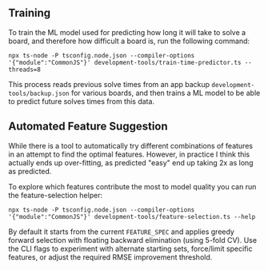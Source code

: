 
## Training

To train the ML model used for predicting how long it will take to solve a board, and therefore how difficult a board is, run the following command:

```shell
npx ts-node -P tsconfig.node.json --compiler-options '{"module":"CommonJS"}' development-tools/train-time-predictor.ts --threads=8
```

This process reads previous solve times from an app backup `development-tools/backup.json` for various boards, and then trains a ML model to be able to predict future solves times from this data.



## Automated Feature Suggestion

While there is a tool to automatically try different combinations of features in an attempt to find the optimal features. However, in practice I think this actually ends up over-fitting, as predicted "easy" end up taking 2x as long as predicted.

To explore which features contribute the most to model quality you can run the feature-selection helper:

```shell
npx ts-node -P tsconfig.node.json --compiler-options '{"module":"CommonJS"}' development-tools/feature-selection.ts --help
```

By default it starts from the current `FEATURE_SPEC` and applies greedy forward selection with floating backward elimination (using 5-fold CV). Use the CLI flags to experiment with alternate starting sets, force/limit specific features, or adjust the required RMSE improvement threshold.
